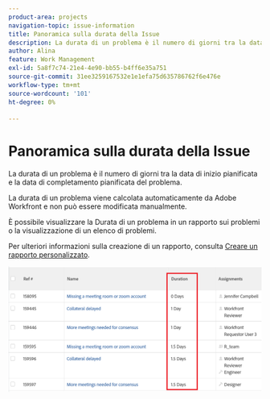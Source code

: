 ```yaml
---
product-area: projects
navigation-topic: issue-information
title: Panoramica sulla durata della Issue
description: La durata di un problema è il numero di giorni tra la data di inizio pianificata e la data di completamento pianificata del problema.
author: Alina
feature: Work Management
exl-id: 5a8f7c74-21e4-4e90-bb55-b4ff6e35a751
source-git-commit: 31ee3259167532e1e1efa75d635786762f6e476e
workflow-type: tm+mt
source-wordcount: '101'
ht-degree: 0%

---
```


# Panoramica sulla durata della Issue

La durata di un problema è il numero di giorni tra la data di inizio pianificata e la data di completamento pianificata del problema.

La durata di un problema viene calcolata automaticamente da Adobe Workfront e non può essere modificata manualmente.

È possibile visualizzare la Durata di un problema in un rapporto sui problemi o la visualizzazione di un elenco di problemi.

Per ulteriori informazioni sulla creazione di un rapporto, consulta [Creare un rapporto personalizzato](../../../reports-and-dashboards/reports/creating-and-managing-reports/create-custom-report.md).

![](assets/nwe-issue-duration-view-highlighted-350x73.png)

